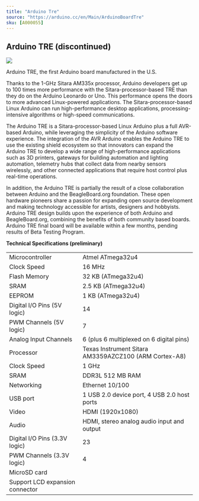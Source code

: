 ```yaml
---
title: "Arduino Tre"
source: "https://arduino.cc/en/Main/ArduinoBoardTre"
sku: [A000055]
---
```


## Arduino TRE (discontinued)

![](assets/ArduinoTre_LandingPage_No_Badge.jpg)

  
Arduino TRE, the first Arduino board manufactured in the U.S.

Thanks to the 1-GHz Sitara AM335x processor, Arduino developers get up to 100 times more performance with the Sitara-processor-based TRE than they do on the Arduino Leonardo or Uno. This performance opens the doors to more advanced Linux-powered applications. The Sitara-processor-based Linux Arduino can run high-performance desktop applications, processing-intensive algorithms or high-speed communications.

The Arduino TRE is a Sitara-processor-based Linux Arduino plus a full AVR-based Arduino, while leveraging the simplicity of the Arduino software experience. The integration of the AVR Arduino enables the Arduino TRE to use the existing shield ecosystem so that innovators can expand the Arduino TRE to develop a wide range of high-performance applications such as 3D printers, gateways for building automation and lighting automation, telemetry hubs that collect data from nearby sensors wirelessly, and other connected applications that require host control plus real-time operations. 

In addition, the Arduino TRE is partially the result of a close collaboration between Arduino and the BeagleBoard.org foundation. These open hardware pioneers share a passion for expanding open source development and making technology accessible for artists, designers and hobbyists. Arduino TRE design builds upon the experience of both Arduino and BeagleBoard.org, combining the benefits of both community based boards. Arduino TRE final board will be available within a few months, pending results of Beta Testing Program.

  
**Technical Specifications (preliminary)** 

|||
|-|-|
|Microcontroller|Atmel ATmega32u4|
|Clock Speed|16 MHz|
|Flash Memory|32 KB (ATmega32u4)|
|SRAM|2.5 KB (ATmega32u4)|
|EEPROM|1 KB (ATmega32u4)|
|Digital I/O Pins (5V logic)|14|
|PWM Channels (5V logic)|7|
|Analog Input Channels|6 (plus 6 multiplexed on 6 digital pins)|
|Processor|Texas Instrument Sitara AM3359AZCZ100 (ARM Cortex-A8)|
|Clock Speed|1 GHz|
|SRAM|DDR3L 512 MB RAM|
|Networking|Ethernet 10/100|
|USB port|1 USB 2.0 device port, 4 USB 2.0 host ports|
|Video|HDMI (1920x1080)|
|Audio|HDMI, stereo analog audio input and output|
|Digital I/O Pins (3.3V logic)|23|
|PWM Channels (3.3V logic)|4|
|MicroSD card||
|Support LCD expansion connector||